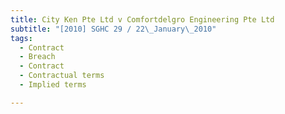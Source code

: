 ```yaml
---
title: City Ken Pte Ltd v Comfortdelgro Engineering Pte Ltd
subtitle: "[2010] SGHC 29 / 22\_January\_2010"
tags:
  - Contract
  - Breach
  - Contract
  - Contractual terms
  - Implied terms

---
```


